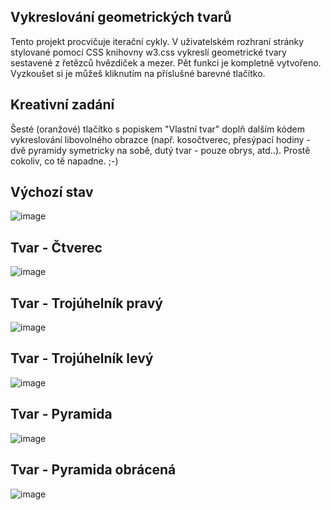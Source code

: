 ## Vykreslování geometrických tvarů  
Tento projekt procvičuje iterační cykly. V uživatelském rozhraní stránky stylované pomocí CSS knihovny w3.css vykreslí geometrické tvary sestavené z řetězců hvězdiček a mezer.
Pět funkci je kompletně vytvořeno. Vyzkoušet si je můžeš kliknutím na příslušné barevné tlačítko.

## Kreativní zadání  
Šesté (oranžové) tlačítko s popiskem "Vlastní tvar" doplň dalším kódem vykreslování libovolného obrazce (např. kosočtverec, přesýpací hodiny - dvě pyramidy symetricky na sobě, dutý tvar - pouze obrys, atd..). 
Prostě cokoliv, co tě napadne. ;-)

## Výchozí stav

![image](https://github.com/user-attachments/assets/eb7b1f47-5ff3-41a7-9175-5655c7971a59)

## Tvar - Čtverec

![image](https://github.com/user-attachments/assets/77be5b30-0d45-44de-8034-6a448b43920f)

## Tvar - Trojúhelník pravý

![image](https://github.com/user-attachments/assets/a4927af6-45d3-4b8d-8fd8-7ce9356adea3)

## Tvar - Trojúhelník levý

![image](https://github.com/user-attachments/assets/8657e01e-fde1-40f2-b274-774da4db9410)

## Tvar - Pyramida

![image](https://github.com/user-attachments/assets/3ed1a272-c610-489a-9d66-06b5fd7f23e3)

## Tvar - Pyramida obrácená

![image](https://github.com/user-attachments/assets/d19e1062-e8a5-49b4-8aeb-05d9516f2f1d)
